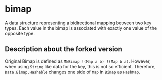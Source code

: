 bimap
====

A data structure representing a bidirectional mapping between two key types.
Each value in the bimap is associated with exactly one value of the opposite type.

## Description about the forked version

Original Bimap is defined as `MkBimap !(Map a b) !(Map b a)`.
However, when using `String` like data for the key, this is not so efficient.
Therefore, `Data.Bimap.Hashable` changes one side of `Map` in `Bimap` as `HashMap`.

